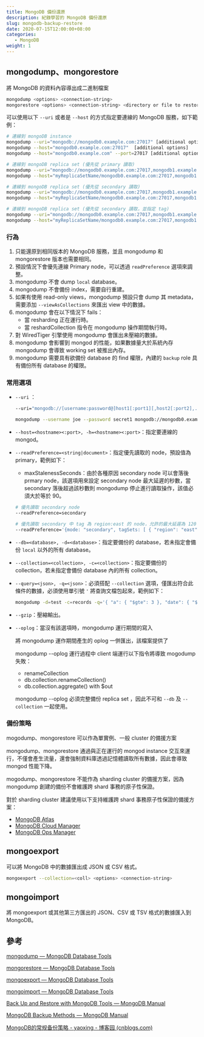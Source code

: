 ```yaml
---
title: MongoDB 備份還原
description: 紀錄學習的 MongoDB 備份還原
slug: mongodb-backup-restore
date: 2020-07-15T12:00:00+08:00
categories:
   - MongoDB
weight: 1  
---
```

## mongodump、mongorestore

將 MongoDB 的資料內容導出成二進制檔案

```bash
mongodump <options> <connection-string>
mongorestore <options> <connection-string> <directory or file to restore>
```

可以使用以下 `--uri` 或者是 `--host` 的方式指定要連線的 MongoDB 服務，如下範例：

```bash
# 連線到 mongoDB instance
mongodump --uri="mongodb://mongodb0.example.com:27017" [additional options]
mongodump --host="mongodb0.example.com:27017"  [additional options]
mongodump --host="mongodb0.example.com" --port=27017 [additional options]

# 連線到 mongoDB replica set (優先從 primary 讀取)
mongodump --uri="mongodb://mongodb0.example.com:27017,mongodb1.example.com:27017,mongodb2.example.com:27017/?replicaSet=myReplicaSetName" [additional options]
mongodump --host="myReplicaSetName/mongodb0.example.com:27017,mongodb1.example.com:27017,mongodb2.example.com" [additional options]

# 連線到 mongoDB replica set (優先從 secondary 讀取)
mongodump --uri="mongodb://mongodb0.example.com:27017,mongodb1.example.com:27017,mongodb2.example.com:27017/?replicaSet=myReplicaSetName&readPreference=secondary" [additional options]
mongodump --host="myReplicaSetName/mongodb0.example.com:27017,mongodb1.example.com:27017,mongodb2.example.com:27017" --readPreference=secondary [additional options]

# 連線到 mongoDB replica set (優先從 secondary 讀取，並指定 tag)
mongodump --uri="mongodb://mongodb0.example.com:27017,mongodb1.example.com:27017,mongodb2.example.com:27017/?replicaSet=myReplicaSetName&readPreference=secondary&readPreferenceTags=region:east" [additional options]
mongodump --host="myReplicaSetName/mongodb0.example.com:27017,mongodb1.example.com:27017,mongodb2.example.com:27017" --readPreference='{mode: "secondary", tagSets: [ { "region": "east" } ]}' [additional options]
```

### 行為

1. 只能還原到相同版本的 MongoDB 服務，並且 mongodump 和 mongorestore 版本也需要相同。
2. 預設情況下會優先連線 Primary node，可以透過 `readPreference` 選項來調整。
3. mongodump 不會 dump `local` database。
4. mongodump 不會備份 index，需要自行重建。
5. 如果有使用 read-only views，mongodump 預設只會 dump 其 metadata，需要添加 `--viewAsCollections` 來匯出 view 中的數據。
6. mongodump 會在以下情況下 fails：
    - 當 resharding 正在運行時。
    - 當 reshardCollection 指令在 mongodump 操作期間執行時。
7. 對 WiredTiger 引擎使用 mongodump 會匯出未壓縮的數據。
8. mongodump 會影響到 mongod 的性能，如果數據量大於系統內存 mongodump 會導致 working set 被推出內存。
9. mongodump 需要具有欲備份 database 的 find 權限，內建的 `backup`  role 具有備份所有 database 的權限。

### 常用選項

- `--uri` ：

    ```bash
    --uri="mongodb://[username:password@]host1[:port1][,host2[:port2],...[,hostN[:portN]]][/[database][?options]]"
    
    mongodump --username joe --password secret1 mongodb://mongodb0.example.com:27017 --ssl
    ```

- `--host=<hostname><:port>, -h=<hostname><:port>`：指定要連線的 mongod。
- `--readPreference=<string|document>`：指定優先讀取的 node，預設值為 primary，範例如下：
    - maxStalenessSeconds：由於各種原因 secondary node 可以會落後 prmary node，該選項用來設定 secondary node 最大延遲的秒數，當 secondary 落後超過該秒數則 mongodump 停止進行讀取操作，該值必須大於等於 90。

    ```bash
    # 優先讀取 secondary node
    --readPreference=secondary
    
    # 優先讀取 secondary 中 tag 為 region:east 的 node，允許的最大延遲為 120
    --readPreference='{mode: "secondary", tagSets: [ { "region": "east" } ], maxStalenessSeconds: 120}'
    ```

- `--db=<database>, -d=<database>`：指定要備份的 database，若未指定會備份 `local` 以外的所有 database。
- `--collection=<collection>, -c=<collection>`：指定要備份的 collection，若未指定會備份 database 內的所有 collection。
- `--query=<json>, -q=<json>`：必須搭配 `--collection` 選項，僅匯出符合此條件的數據，必須使用單引號 `'` 將查詢文檔包起來，範例如下：

    ```bash
    mongodump -d=test -c=records -q='{ "a": { "$gte": 3 }, "date": { "$lt": { "$date": "2016-01-01T00:00:00.000Z" } } }'
    ```

- `--gzip`：壓縮輸出。
- `--oplog`：當沒有該選項時，mongodump 運行期間的寫入

  將 mongodump 運作期間產生的 oplog 一併匯出，該檔案提供了

  mongodump --oplog 運行過程中 client 端運行以下指令將導致 mogodump 失敗：

    - renameCollection
    - db.collection.renameCollection()
    - db.collection.aggregate() with $out

  mongodump --oplog 必須完整備份 replica set ，因此不可和 `--db` 及 `--collection` 一起使用。


### 備份策略

mogodump、mongorestore 可以作為單實例、一般 cluster 的備援方案

mongodump、mongorestore 通過與正在運行的 mongod instance 交互來運行，不僅會產生流量，還會強制資料庫透過記憶體讀取所有數據，因此會導致mongod 性能下降。

mogodump、mongorestore 不能作為  sharding cluster 的備援方案，因為 mongodump 創建的備份不會維護跨 shard 事務的原子性保證。

對於 sharding cluster 建議使用以下支持維護跨 shard 事務原子性保證的備援方案：

- [MongoDB Atlas](https://www.mongodb.com/cloud/atlas?tck=docs_databasetools)
- [MongoDB Cloud Manager](https://www.mongodb.com/cloud/cloud-manager?tck=docs_databasetools)
- [MongoDB Ops Manager](https://www.mongodb.com/products/ops-manager?tck=docs_databasetools)

## mongoexport

可以將 MongoDB 中的數據匯出成 JSON 或 CSV 格式。

```bash
mongoexport --collection=<coll> <options> <connection-string>
```

## mongoimport

將 mongoexport 或其他第三方匯出的 JSON、CSV 或 TSV 格式的數據匯入到 MongoDB。

## 參考

[mongodump — MongoDB Database Tools](https://www.mongodb.com/docs/database-tools/mongodump/)

[mongorestore — MongoDB Database Tools](https://www.mongodb.com/docs/database-tools/mongorestore/)

[mongoexport — MongoDB Database Tools](https://www.mongodb.com/docs/database-tools/mongoexport/)

[mongoimport — MongoDB Database Tools](https://www.mongodb.com/docs/database-tools/mongoimport/)

[Back Up and Restore with MongoDB Tools — MongoDB Manual](https://www.mongodb.com/docs/manual/tutorial/backup-and-restore-tools/)

[MongoDB Backup Methods — MongoDB Manual](https://www.mongodb.com/docs/manual/core/backups/)

[MongoDB的常规备份策略 - yaoxing - 博客园 (cnblogs.com)](https://www.cnblogs.com/yaoxing/p/mongodb-backup-rules.html)